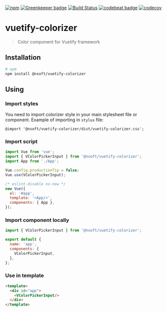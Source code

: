 [![npm](https://img.shields.io/npm/v/@nsoft/vuetify-colorizer.svg)](https://www.npmjs.com/package/@nsoft/vuetify-colorizer) 
[![Greenkeeper badge](https://badges.greenkeeper.io/chmjs/vuetify-colorizer.svg)](https://greenkeeper.io/) 
[![Build Status](https://travis-ci.org/chmjs/vuetify-colorizer.svg?branch=master)](https://travis-ci.org/chmjs/vuetify-colorizer) 
[![codebeat badge](https://codebeat.co/badges/690f689b-87eb-42f4-a656-cc3400ac3c0d)](https://codebeat.co/projects/github-com-chmjs-vuetify-colorizer-master)
[![codecov](https://codecov.io/gh/chmjs/vuetify-colorizer/branch/master/graph/badge.svg)](https://codecov.io/gh/chmjs/vuetify-colorizer)

# vuetify-colorizer

> Color component for Vuetify framework

## Installation

```bash
# npm
npm install @nsoft/vuetify-colorizer
```

## Using

### Import styles

You need to import colorizer style in your main stylesheet file or component. Example of importing in `stylus` file:

```stylus
@import '@nsoft/vuetify-colorizer/dist/vuetify-colorizer.css';
```

### Import script

```javascript
import Vue from 'vue';
import { VColorPickerInput } from '@nsoft/vuetify-colorizer';
import App from './App';

Vue.config.productionTip = false;
Vue.use(VColorPickerInput);

/* eslint-disable no-new */
new Vue({
  el: '#app',
  template: '<App/>',
  components: { App },
});
```

### Import component locally

```javascript
import { VColorPickerInput } from '@nsoft/vuetify-colorizer';

export default {
  name: 'app',
  components: {
    VColorPickerInput,
  },
};
```

### Use in template

```html
<template>
  <div id="app">
    <VColorPickerInput/>
  </div>
</template>
```
